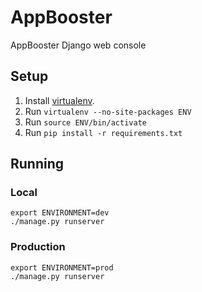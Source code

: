 # AppBooster

AppBooster Django web console

## Setup

1. Install [virtualenv](http://virtualenv.readthedocs.org/en/latest/virtualenv.html#installation).
2. Run ```virtualenv --no-site-packages ENV```
3. Run ```source ENV/bin/activate```
4. Run ```pip install -r requirements.txt```

## Running

### Local

	export ENVIRONMENT=dev
	./manage.py runserver

### Production

	export ENVIRONMENT=prod
	./manage.py runserver
